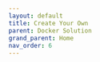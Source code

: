 ```yaml
---
layout: default
title: Create Your Own
parent: Docker Solution
grand_parent: Home
nav_order: 6
---
```

<head>
<style>
pre code {
  display: block;
  padding: 10px;
  font-size: 12px;
} 
</style>
</head>